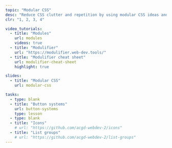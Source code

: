 ```yaml
---
topic: "Modular CSS"
desc: "Reduce CSS clutter and repetition by using modular CSS ideas and pre-built components."
clr: "1, 2, 3, 4"

video_tutorials:
  - title: "Modules"
    url: modules
    videos: true
  - title: "Modulifier"
    url: "https://modulifier.web-dev.tools/"
  - title: "Modulifier cheat sheet"
    url: modulifier-cheat-sheet
    highlight: true

slides:
  - title: "Modular CSS"
    url: modular-css

tasks:
  - type: blank
  - title: "Button systems"
    url: button-systems
    type: lesson
  - type: blank
  - title: "Icons"
    # url: "https://github.com/acgd-webdev-2/icons"
  - title: "List groups"
    # url: "https://github.com/acgd-webdev-2/list-groups"
---
```

